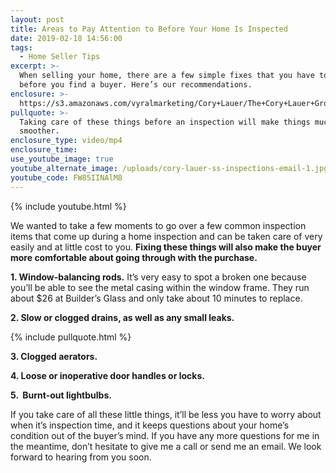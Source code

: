 ```yaml
---
layout: post
title: Areas to Pay Attention to Before Your Home Is Inspected
date: 2019-02-18 14:56:00
tags:
  - Home Seller Tips
excerpt: >-
  When selling your home, there are a few simple fixes that you have to make
  before you find a buyer. Here’s our recommendations.
enclosure: >-
  https://s3.amazonaws.com/vyralmarketing/Cory+Lauer/The+Cory+Lauer+Group-+Areas+to+Pay+Attention+to+Before+Your+Home+Is+Inspected.mp4
pullquote: >-
  Taking care of these things before an inspection will make things much
  smoother.
enclosure_type: video/mp4
enclosure_time:
use_youtube_image: true
youtube_alternate_image: /uploads/cory-lauer-ss-inspections-email-1.jpg
youtube_code: FW85IINAlM8
---
```


{% include youtube.html %}

We wanted to take a few moments to go over a few common inspection items that come up during a home inspection and can be taken care of very easily and at little cost to you. **Fixing these things will also make the buyer more comfortable about going through with the purchase.**

**1. Window-balancing rods.** It’s very easy to spot a broken one because you’ll be able to see the metal casing within the window frame. They run about $26 at Builder’s Glass and only take about 10 minutes to replace.

**2. Slow or clogged drains, as well as any small leaks.**

{% include pullquote.html %}

**3. Clogged aerators.**

**4. Loose or inoperative door handles or locks.**

**5.  Burnt-out lightbulbs.**

If you take care of all these little things, it’ll be less you have to worry about when it’s inspection time, and it keeps questions about your home’s condition out of the buyer’s mind. If you have any more questions for me in the meantime, don’t hesitate to give me a call or send me an email. We look forward to hearing from you soon.